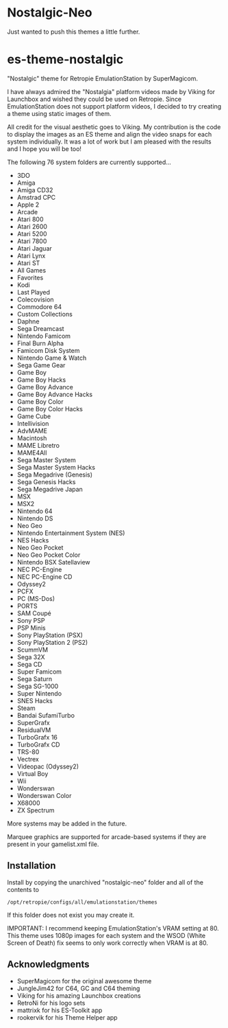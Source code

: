 # Nostalgic-Neo
Just wanted to push this themes a little further.

# es-theme-nostalgic

"Nostalgic" theme for Retropie EmulationStation by SuperMagicom.

I have always admired the "Nostalgia" platform videos made by Viking for Launchbox and wished they could be used on Retropie.  Since EmulationStation does not support platform videos, I decided to try creating a theme using static images of them.

All credit for the visual aesthetic goes to Viking. My contribution is the code to display the images as an ES theme and align the video snaps for each system individually. It was a lot of work but I am pleased with the results and I hope you will be too!


The following 76 system folders are currently supported...

* 3DO
* Amiga
* Amiga CD32
* Amstrad CPC
* Apple 2
* Arcade
* Atari 800
* Atari 2600
* Atari 5200
* Atari 7800
* Atari Jaguar
* Atari Lynx
* Atari ST
* All Games
* Favorites
* Kodi
* Last Played
* Colecovision
* Commodore 64
* Custom Collections
* Daphne
* Sega Dreamcast
* Nintendo Famicom
* Final Burn Alpha
* Famicom Disk System
* Nintendo Game & Watch
* Sega Game Gear
* Game Boy
* Game Boy Hacks
* Game Boy Advance
* Game Boy Advance Hacks
* Game Boy Color
* Game Boy Color Hacks
* Game Cube
* Intellivision
* AdvMAME
* Macintosh
* MAME Libretro
* MAME4All
* Sega Master System
* Sega Master System Hacks
* Sega Megadrive (Genesis)
* Sega Genesis Hacks
* Sega Megadrive Japan
* MSX
* MSX2
* Nintendo 64
* Nintendo DS
* Neo Geo
* Nintendo Entertainment System (NES)
* NES Hacks
* Neo Geo Pocket
* Neo Geo Pocket Color
* Nintendo BSX Satellaview
* NEC PC-Engine
* NEC PC-Engine CD
* Odyssey2
* PCFX
* PC (MS-Dos)
* PORTS
* SAM Coupé
* Sony PSP
* PSP Minis
* Sony PlayStation (PSX)
* Sony PlayStation 2 (PS2)
* ScummVM
* Sega 32X
* Sega CD
* Super Famicom
* Sega Saturn
* Sega SG-1000
* Super Nintendo
* SNES Hacks
* Steam
* Bandai SufamiTurbo
* SuperGrafx
* ResidualVM
* TurboGrafx 16
* TurboGrafx CD
* TRS-80
* Vectrex
* Videopac (Odyssey2)
* Virtual Boy
* Wii
* Wonderswan
* Wonderswan Color
* X68000
* ZX Spectrum

More systems may be added in the future.

Marquee graphics are supported for arcade-based systems if they are present in your gamelist.xml file.

## Installation

Install by copying the unarchived "nostalgic-neo" folder and all of the contents to

```
/opt/retropie/configs/all/emulationstation/themes
```

If this folder does not exist you may create it.

IMPORTANT: I recommend keeping EmulationStation's VRAM setting at 80. This theme uses 1080p images for each system and the WSOD (White Screen of Death) fix seems to only work correctly when VRAM is at 80.


## Acknowledgments

* SuperMagicom for the original awesome theme
* JungleJim42 for C64, GC and C64 theming
* Viking for his amazing Launchbox creations
* RetroNi for his logo sets
* mattrixk for his ES-Toolkit app
* rookervik for his Theme Helper app

